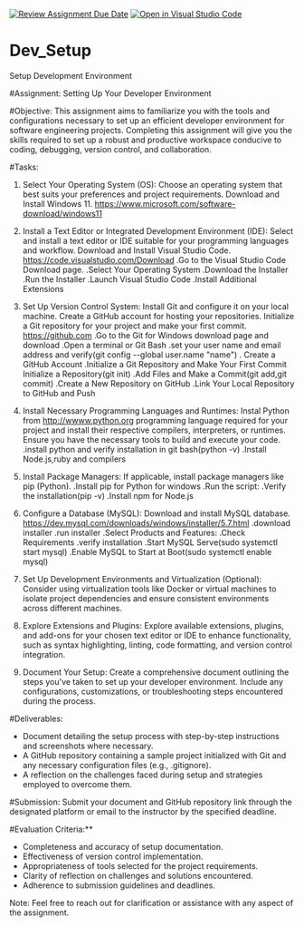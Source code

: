 [![Review Assignment Due Date](https://classroom.github.com/assets/deadline-readme-button-22041afd0340ce965d47ae6ef1cefeee28c7c493a6346c4f15d667ab976d596c.svg)](https://classroom.github.com/a/vbnbTt5m)
[![Open in Visual Studio Code](https://classroom.github.com/assets/open-in-vscode-2e0aaae1b6195c2367325f4f02e2d04e9abb55f0b24a779b69b11b9e10269abc.svg)](https://classroom.github.com/online_ide?assignment_repo_id=15301543&assignment_repo_type=AssignmentRepo)
# Dev_Setup
Setup Development Environment

#Assignment: Setting Up Your Developer Environment

#Objective:
This assignment aims to familiarize you with the tools and configurations necessary to set up an efficient developer environment for software engineering projects. Completing this assignment will give you the skills required to set up a robust and productive workspace conducive to coding, debugging, version control, and collaboration.

#Tasks:

1. Select Your Operating System (OS):
   Choose an operating system that best suits your preferences and project requirements. Download and Install Windows 11. https://www.microsoft.com/software-download/windows11

2. Install a Text Editor or Integrated Development Environment (IDE):
   Select and install a text editor or IDE suitable for your programming languages and workflow. Download and Install Visual Studio Code. https://code.visualstudio.com/Download
         .Go to the Visual Studio Code Download page.
         .Select Your Operating System
         .Download the Installer
         .Run the Installer
         .Launch Visual Studio Code
         .Install Additional Extensions


3. Set Up Version Control System:
   Install Git and configure it on your local machine. Create a GitHub account for hosting your repositories. Initialize a Git repository for your project and make your first commit. https://github.com
         .Go to the Git for Windows download page and download
         .Open a terminal or Git Bash
         .set your user name and email address and verify(git config --global user.name "name")
         . Create a GitHub Account
         .Initialize a Git Repository and Make Your First Commit
          Initialize a Repository(git init)
         .Add Files and Make a Commit(git add,git commit)
         .Create a New Repository on GitHub
         .Link Your Local Repository to GitHub and Push

4. Install Necessary Programming Languages and Runtimes:
  Instal Python from http://wwww.python.org programming language required for your project and install their respective compilers, interpreters, or runtimes. Ensure you have the necessary tools to build and execute your code.
         .install python and verify installation in git bash(python -v)
         .Install Node.js,ruby and compilers

5. Install Package Managers:
   If applicable, install package managers like pip (Python).
         .Install pip for Python for windows
         .Run the script:
         .Verify the installation(pip -v)
         .Install npm for Node.js

6. Configure a Database (MySQL):
   Download and install MySQL database. https://dev.mysql.com/downloads/windows/installer/5.7.html
         .download installer
         .run installer
         .Select Products and Features:
         .Check Requirements
         .verify installation
         .Start MySQL Serve(sudo systemctl start mysql)
         .Enable MySQL to Start at Boot(sudo systemctl enable mysql)

7. Set Up Development Environments and Virtualization (Optional):
   Consider using virtualization tools like Docker or virtual machines to isolate project dependencies and ensure consistent environments across different machines.

8. Explore Extensions and Plugins:
   Explore available extensions, plugins, and add-ons for your chosen text editor or IDE to enhance functionality, such as syntax highlighting, linting, code formatting, and version control integration.

9. Document Your Setup:
    Create a comprehensive document outlining the steps you've taken to set up your developer environment. Include any configurations, customizations, or troubleshooting steps encountered during the process. 

#Deliverables:
- Document detailing the setup process with step-by-step instructions and screenshots where necessary.
- A GitHub repository containing a sample project initialized with Git and any necessary configuration files (e.g., .gitignore).
- A reflection on the challenges faced during setup and strategies employed to overcome them.

#Submission:
Submit your document and GitHub repository link through the designated platform or email to the instructor by the specified deadline.

#Evaluation Criteria:**
- Completeness and accuracy of setup documentation.
- Effectiveness of version control implementation.
- Appropriateness of tools selected for the project requirements.
- Clarity of reflection on challenges and solutions encountered.
- Adherence to submission guidelines and deadlines.

Note: Feel free to reach out for clarification or assistance with any aspect of the assignment.
